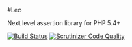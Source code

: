 #Leo

Next level assertion library for PHP 5.4+

[![Build Status](https://travis-ci.org/peridot-php/leo.svg?branch=master)](https://travis-ci.org/peridot-php/leo) 
[![Scrutinizer Code Quality](https://scrutinizer-ci.com/g/peridot-php/leo/badges/quality-score.png?b=master)](https://scrutinizer-ci.com/g/peridot-php/leo/?branch=master)

